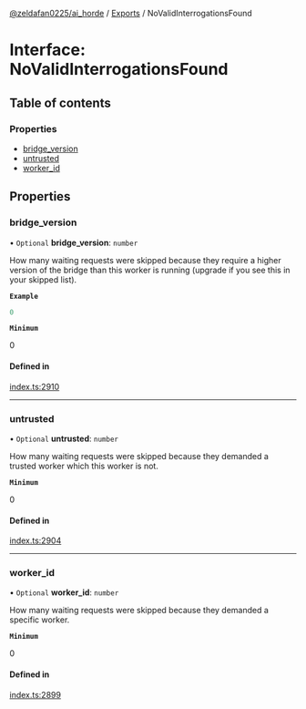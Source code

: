 [@zeldafan0225/ai_horde](../README.md) / [Exports](../modules.md) / NoValidInterrogationsFound

# Interface: NoValidInterrogationsFound

## Table of contents

### Properties

- [bridge\_version](NoValidInterrogationsFound.md#bridge_version)
- [untrusted](NoValidInterrogationsFound.md#untrusted)
- [worker\_id](NoValidInterrogationsFound.md#worker_id)

## Properties

### bridge\_version

• `Optional` **bridge\_version**: `number`

How many waiting requests were skipped because they require a higher version of the bridge than this worker is running (upgrade if you see this in your skipped list).

**`Example`**

```ts
0
```

**`Minimum`**

0

#### Defined in

[index.ts:2910](https://github.com/ZeldaFan0225/ai_horde/blob/ca96654/index.ts#L2910)

___

### untrusted

• `Optional` **untrusted**: `number`

How many waiting requests were skipped because they demanded a trusted worker which this worker is not.

**`Minimum`**

0

#### Defined in

[index.ts:2904](https://github.com/ZeldaFan0225/ai_horde/blob/ca96654/index.ts#L2904)

___

### worker\_id

• `Optional` **worker\_id**: `number`

How many waiting requests were skipped because they demanded a specific worker.

**`Minimum`**

0

#### Defined in

[index.ts:2899](https://github.com/ZeldaFan0225/ai_horde/blob/ca96654/index.ts#L2899)
